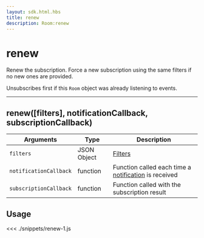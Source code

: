 ```yaml
---
layout: sdk.html.hbs
title: renew
description: Room:renew
---
```


# renew

Renew the subscription. Force a new subscription using the same filters if no new ones are provided.

Unsubscribes first if this `Room` object was already listening to events.

---

## renew([filters], notificationCallback, subscriptionCallback)

| Arguments              | Type        | Description                                                                               |
| ---------------------- | ----------- | ----------------------------------------------------------------------------------------- |
| `filters`              | JSON Object | [Filters](/koncorde/1)                                                                    |
| `notificationCallback` | function    | Function called each time a [notification](/sdk-reference/js/5/notifications) is received |
| `subscriptionCallback` | function    | Function called with the subscription result                                              |

## Usage

<<< ./snippets/renew-1.js
